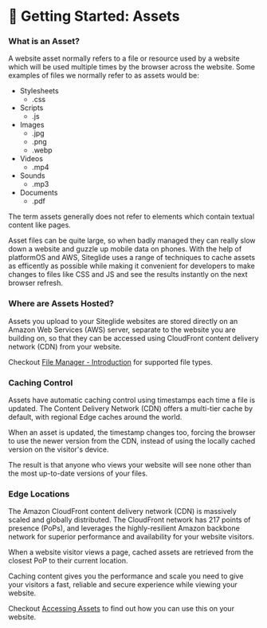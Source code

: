 # 🚀 Getting Started: Assets

### What is an Asset?

A website asset normally refers to a file or resource used by a website which will be used multiple times by the browser across the website. Some examples of files we normally refer to as assets would be:

* Stylesheets
  * .css
* Scripts
  * .js
* Images
  * .jpg
  * .png
  * .webp
* Videos
  * .mp4
* Sounds
  * .mp3
* Documents
  * .pdf

The term assets generally does not refer to elements which contain textual content like pages.

Asset files can be quite large, so when badly managed they can really slow down a website and guzzle up mobile data on phones. With the help of platformOS and AWS, Siteglide uses a range of techniques to cache assets as efficently as possible while making it convenient for developers to make changes to files like CSS and JS and see the results instantly on the next browser refresh.

### Where are Assets Hosted?

Assets you upload to your Siteglide websites are stored directly on an Amazon Web Services (AWS) server, separate to the website you are building on, so that they can be accessed using CloudFront content delivery network (CDN) from your website.

Checkout [File Manager - Introduction](./) for supported file types.

### Caching Control

Assets have automatic caching control using timestamps each time a file is updated. The Content Delivery Network (CDN) offers a multi-tier cache by default, with regional Edge caches around the world.

When an asset is updated, the timestamp changes too, forcing the browser to use the newer version from the CDN, instead of using the locally cached version on the visitor's device.

The result is that anyone who views your website will see none other than the most up-to-date versions of your files.

### Edge Locations

The Amazon CloudFront content delivery network (CDN) is massively scaled and globally distributed. The CloudFront network has 217 points of presence (PoPs), and leverages the highly-resilient Amazon backbone network for superior performance and availability for your website visitors.

When a website visitor views a page, cached assets are retrieved from the closest PoP to their current location.

Caching content gives you the performance and scale you need to give your visitors a fast, reliable and secure experience while viewing your website.

Checkout [Accessing Assets](./) to find out how you can use this on your website.
